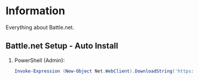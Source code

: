 # Information

Everything about Battle.net.

## Battle.net Setup - Auto Install

1. PowerShell (Admin):

   ```powershell
   Invoke-Expression (New-Object Net.WebClient).DownloadString('https://raw.githubusercontent.com/ByKsTv/Everything/main/Windows/Battle.net/Download.ps1')

   ```
